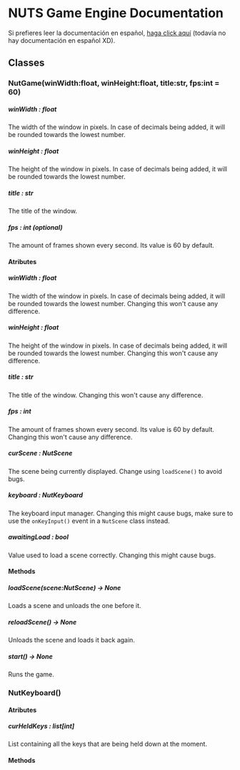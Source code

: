 # NUTS Game Engine Documentation

Si prefieres leer la documentación en español, [haga click aquí](https://www.google.com/search?q=nigger&rlz=1CAGSIC_enES866&oq=nigger&gs_lcrp=EgZjaHJvbWUyBggAEEUYOTIMCAEQLhgKGLEDGIAEMgwIAhAuGAoYsQMYgAQyDwgDEC4YChivARjHARiABDIJCAQQABgKGIAEMgkIBRAAGAoYgAQyDAgGEC4YChixAxiABDIMCAcQLhgKGLEDGIAEMhIICBAAGAoYgwEYsQMYgAQYigXSAQgxNDA3ajBqN6gCCLACAQ&sourceid=chrome&ie=UTF-8&safe=active&ssui=on) (todavía no hay documentación en español XD).

## Classes

### NutGame(winWidth:float, winHeight:float, title:str, fps:int = 60)
##### winWidth : float
The width of the window in pixels. In case of decimals being added, it will be rounded towards the lowest number.

##### winHeight : float
The height of the window in pixels. In case of decimals being added, it will be rounded towards the lowest number.

##### title : str
The title of the window.

##### fps : int (optional)
The amount of frames shown every second. Its value is 60 by default.

#### **Atributes**
##### winWidth : float
The width of the window in pixels. In case of decimals being added, it will be rounded towards the lowest number. Changing this won't cause any difference.

##### winHeight : float
The height of the window in pixels. In case of decimals being added, it will be rounded towards the lowest number. Changing this won't cause any difference.

##### title : str
The title of the window. Changing this won't cause any difference.

##### fps : int
The amount of frames shown every second. Its value is 60 by default. Changing this won't cause any difference.

##### curScene : NutScene
The scene being currently displayed. Change using `loadScene()` to avoid bugs.

##### keyboard : NutKeyboard
The keyboard input manager. Changing this might cause bugs, make sure to use the `onKeyInput()` event in a `NutScene` class instead.

##### awaitingLoad : bool
Value used to load a scene correctly. Changing this might cause bugs.

#### **Methods**
##### loadScene(scene:NutScene) -> None
Loads a scene and unloads the one before it.

##### reloadScene() -> None
Unloads the scene and loads it back again.

##### start() -> None
Runs the game.

### NutKeyboard()
#### **Atributes**
##### curHeldKeys : list[int]
List containing all the keys that are being held down at the moment.

#### **Methods**

